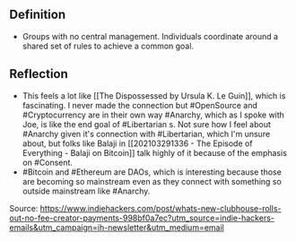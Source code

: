 ## Definition
- Groups with no central management. Individuals coordinate around a shared set of rules to achieve a common goal.

## Reflection
- This feels a lot like [[The Dispossessed by Ursula K. Le Guin]], which is fascinating. I never made the connection but #OpenSource and #Cryptocurrency are in their own way #Anarchy, which as I spoke with Joe, is like the end goal of #Libertarian s. Not sure how I feel about #Anarchy given it's connection with #Libertarian, which I'm unsure about, but folks like Balaji in [[202103291336 - The Episode of Everything - Balaji on Bitcoin]] talk highly of it because of the emphasis on #Consent.
- #Bitcoin and #Ethereum are DAOs, which is interesting because those are becoming so mainstream even as they connect with something so outside mainstream like #Anarchy.  

Source: https://www.indiehackers.com/post/whats-new-clubhouse-rolls-out-no-fee-creator-payments-998bf0a7ec?utm_source=indie-hackers-emails&utm_campaign=ih-newsletter&utm_medium=email
